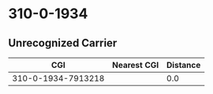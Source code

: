 # 310-0-1934
## Unrecognized Carrier


| CGI | Nearest CGI | Distance |
|-----|-------------|----------|
| 310-0-1934-7913218 |  | 0.0 |
